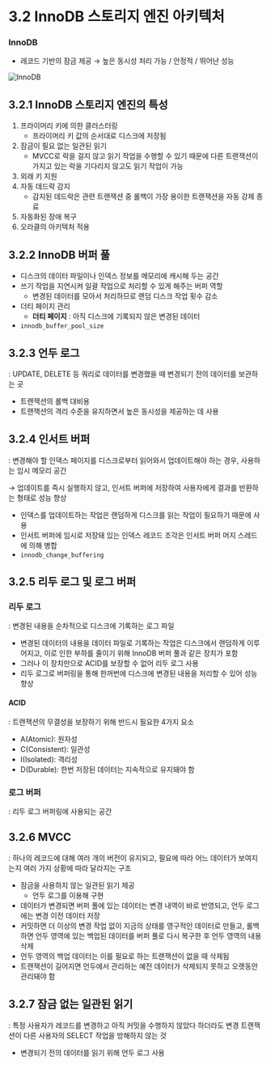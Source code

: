 # 3.2 InnoDB 스토리지 엔진 아키텍처

### InnoDB

* 레코드 기반의 잠금 제공 → 높은 동시성 처리 가능 / 안정적 / 뛰어난 성능

![InnoDB](../images/InnoDB.jpg)



## 3.2.1 InnoDB 스토리지 엔진의 특성

1. 프라이머리 키에 의한 클러스터링
   * 프라이머리 키 값의 순서대로 디스크에 저장됨
2. 잠금이 필요 없는 일관된 읽기
   * MVCC로 락을 걸지 않고 읽기 작업을 수행할 수 있기 때문에 다른 트랜잭션이 가지고 있는 락을 기다리지 않고도 읽기 작업이 가능
3. 외래 키 지원
4. 자동 데드락 감지
   * 감지된 데드락은 관련 트랜잭션 중 롤백이 가장 용이한 트랜잭션을 자동 강제 종료
5. 자동화된 장애 복구
6. 오라클의 아키텍처 적용





## 3.2.2 InnoDB 버퍼 풀

* 디스크의 데이터 파일이나 인덱스 정보를 메모리에 캐시해 두는 공간
* 쓰기 작업을 지연시켜 일괄 작업으로 처리할 수 있게 해주는 버퍼 역할
  * 변경된 데이터를 모아서 처리하므로 랜덤 디스크 작업 횟수 감소
* 더티 페이지 관리
  * **더티 페이지** : 아직 디스크에 기록되지 않은 변경된 데이터
* `innodb_buffer_pool_size`





## 3.2.3 언두 로그

: UPDATE, DELETE 등 쿼리로 데이터를 변경했을 때 변경되기 전의 데이터를 보관하는 곳

* 트랜잭션의 롤백 대비용
* 트랜잭션의 격리 수준을 유지하면서 높은 동시성을 제공하는 데 사용





## 3.2.4 인서트 버퍼

: 변경해야 할 인덱스 페이지를 디스크로부터 읽어와서 업데이트해야 하는 경우, 사용하는 임시 메모리 공간

→ 업데이트를 즉시 실행하지 않고, 인서트 버퍼에 저장하여 사용자에게 결과를 반환하는 형태로 성능 향상

* 인덱스를 업데이트하는 작업은 랜덤하게 디스크를 읽는 작업이 필요하기 때문에 사용
* 인서트 버퍼에 임시로 저장돼 있는 인덱스 레코드 조각은 인서트 버퍼 머지 스레드에 의해 병합
* `innodb_change_buffering`





## 3.2.5 리두 로그 및 로그 버퍼

### 리두 로그

: 변경된 내용을 순차적으로 디스크에 기록하는 로그 파일

* 변경된 데이터의 내용을 데이터 파일로 기록하는 작업은 디스크에서 랜덤하게 이루어지고, 이로 인한 부하를 줄이기 위해 InnoDB 버퍼 풀과 같은 장치가 포함
* 그러나 이 장치만으로 ACID를 보장할 수 없어 리두 로그 사용
* 리두 로그로 버퍼링을 통해 한꺼번에 디스크에 변경된 내용을 처리할 수 있어 성능 향상

#### ACID

: 트랜잭션의 무결성을 보장하기 위해 반드시 필요한 4가지 요소

* A(Atomic): 원자성
* C(Consistent): 일관성
* I(Isolated): 격리성
* D(Durable): 한번 저장된 데이터는 지속적으로 유지돼야 함



### 로그 버퍼

: 리두 로그 버퍼링에 사용되는 공간





## 3.2.6 MVCC

: 하나의 레코드에 대해 여러 개의 버전이 유지되고, 필요에 따라 어느 데이터가 보여지는지 여러 가지 상황에 따라 달라지는 구조

* 잠금을 사용하지 않는 일관된 읽기 제공
  * 언두 로그를 이용해 구현
* 데이터가 변경되면 버퍼 풀에 있는 데이터는 변경 내역이 바로 반영되고, 언두 로그에는 변경 이전 데이터 저장
* 커밋하면 더 이상의 변경 작업 없이 지금의 상태를 영구적인 데이터로 만들고, 롤백하면 언두 영역에 있는 백업된 데이터를 버퍼 풀로 다시 복구한 후 언두 영역의 내용 삭제
* 언두 영역의 백업 데이터는 이를 필요로 하는 트랜잭션이 없을 때 삭제됨
* 트랜잭션이 길어지면 언두에서 관리하는 예전 데이터가 삭제되지 못하고 오랫동안 관리돼야 함





## 3.2.7 잠금 없는 일관된 읽기

: 특정 사용자가 레코드를 변경하고 아직 커밋을 수행하지 않았다 하더라도 변경 트랜잭션이 다른 사용자의 SELECT 작업을 방해하지 않는 것

* 변경되기 전의 데이터를 읽기 위해 언두 로그 사용

